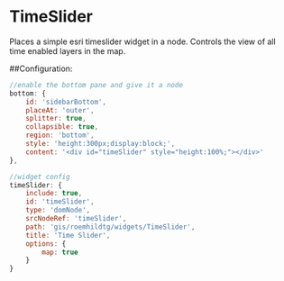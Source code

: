 TimeSlider
==============

Places a simple esri timeslider widget in a node. Controls the view of all time enabled layers in the map.

##Configuration:

```JavaScript
//enable the bottom pane and give it a node
bottom: {
    id: 'sidebarBottom',
    placeAt: 'outer',
    splitter: true,
    collapsible: true,
    region: 'bottom',
    style: 'height:300px;display:block;',
    content: '<div id="timeSlider" style="height:100%;"></div>'
},
```

```JavaScript
//widget config
timeSlider: {
    include: true,
    id: 'timeSlider',
    type: 'domNode',
    srcNodeRef: 'timeSlider',
    path: 'gis/roemhildtg/widgets/TimeSlider',
    title: 'Time Slider',
    options: {
        map: true
    }
}
```
